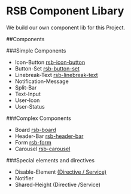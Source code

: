 # RSB Component Libary
We build our own component lib for this Project.

##Components

###Simple Components
* Icon-Button [rsb-icon-button](icon-button)
* Button-Set [rsb-button-set](button-set)
* Linebreak-Text [rsb-linebreak-text](linebreak-text)
* Notification-Message
* Split-Bar
* Text-Input
* User-Icon
* User-Status

###Complex Components
* Board [rsb-board](board)
* Header-Bar [rsb-header-bar](header-bar)
* Form [rsb-form](form)
* Carousel [rsb-carousel](carousel)

###Special elements and directives
* Disable-Element [(Directive / Service)](disable-element) 
* Notifier
* Shared-Height (Directive /Service)
